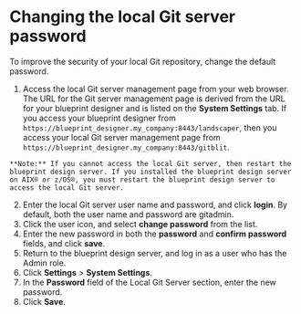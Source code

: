 # Changing the local Git server password

To improve the security of your local Git repository, change the default password.

1.   Access the local Git server management page from your web browser. The URL for the Git server management page is derived from the URL for your blueprint designer and is listed on the **System Settings** tab. If you access your blueprint designer from `https://blueprint_designer.my_company:8443/landscaper`, then you access your local Git server management page from `https://blueprint_designer.my_company:8443/gitblit`.

    **Note:** If you cannot access the local Git server, then restart the blueprint design server. If you installed the blueprint design server on AIX® or z/OS®, you must restart the blueprint design server to access the local Git server.

2.   Enter the local Git server user name and password, and click **login**. By default, both the user name and password are gitadmin.
3.   Click the user icon, and select **change password** from the list. 
4.   Enter the new password in both the **password** and **confirm password** fields, and click **save**. 
5.   Return to the blueprint design server, and log in as a user who has the Admin role. 
6.   Click **Settings** \> **System Settings**. 
7.   In the **Password** field of the Local Git Server section, enter the new password. 
8.   Click **Save**. 

